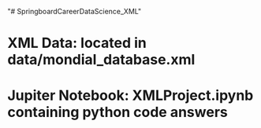 "# SpringboardCareerDataScience_XML" 
# XML Data: located in data/mondial_database.xml
# Jupiter Notebook: XMLProject.ipynb containing python code answers
